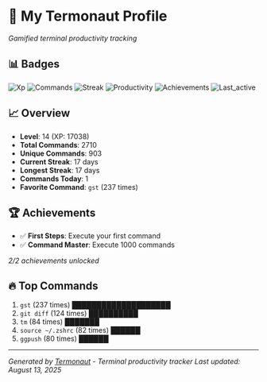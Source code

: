 # 🚀 My Termonaut Profile

*Gamified terminal productivity tracking*

## 📊 Badges

![Xp](https://img.shields.io/badge/XP-Level+14+%2817038%2F22500%29-blue?style=flat-square&logo=terminal&logoColor=white) ![Commands](https://img.shields.io/badge/Commands-2710-blue?style=flat-square&logo=terminal&logoColor=white) ![Streak](https://img.shields.io/badge/Streak-17+days-blue?style=flat-square&logo=terminal&logoColor=white) ![Productivity](https://img.shields.io/badge/Productivity-80.0%25-green?style=flat-square&logo=terminal&logoColor=white) ![Achievements](https://img.shields.io/badge/Achievements-5%2F10-blue?style=flat-square&logo=terminal&logoColor=white) ![Last_active](https://img.shields.io/badge/Last+Active-50m+ago-brightgreen?style=flat-square&logo=terminal&logoColor=white) 

## 📈 Overview

- **Level**: 14 (XP: 17038)
- **Total Commands**: 2710
- **Unique Commands**: 903
- **Current Streak**: 17 days
- **Longest Streak**: 17 days
- **Commands Today**: 1
- **Favorite Command**: `gst` (237 times)

## 🏆 Achievements

- ✅ **First Steps**: Execute your first command
- ✅ **Command Master**: Execute 1000 commands

*2/2 achievements unlocked*

## 🔥 Top Commands

1. `gst` (237 times) ████████████████████
2. `git diff` (124 times) ██████████
3. `tm` (84 times) ███████
4. `source ~/.zshrc` (82 times) ██████
5. `ggpush` (80 times) ██████

---

*Generated by [Termonaut](https://github.com/oiahoon/termonaut) - Terminal productivity tracker*
*Last updated: August 13, 2025*

